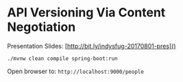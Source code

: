 # API Versioning Via Content Negotiation

Presentation Slides: [http://bit.ly/indysfug-20170801-pres]()

`./mvnw clean compile spring-boot:run`

Open browser to: `http://localhost:9000/people`